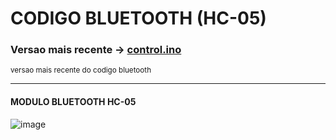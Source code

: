 # CODIGO BLUETOOTH (HC-05)

### Versao mais recente -> [control.ino](https://github.com/CodyKoInABox/sumoRobot/blob/main/arduino/bluetooth/control.ino)
<sub> versao mais recente do codigo bluetooth</sub>

--------------------------

#### MODULO BLUETOOTH HC-05
![image](https://github.com/CodyKoInABox/sumoRobot/assets/125526050/0e28005d-8402-4211-9e74-4abb1713d75a)

